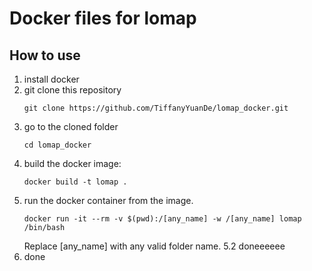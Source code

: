 # Docker files for lomap

## How to use
1. install docker
2. git clone this repository
    ```shell
    git clone https://github.com/TiffanyYuanDe/lomap_docker.git
    ```
3. go to the cloned folder
    ```shell
    cd lomap_docker 
    ```
4. build the docker image:
    ```shell
    docker build -t lomap .
    ```
5. run the docker container from the image.
    ```shell
    docker run -it --rm -v $(pwd):/[any_name] -w /[any_name] lomap /bin/bash
    ```
    Replace [any_name] with any valid folder name.
5.2 doneeeeee
6. done
